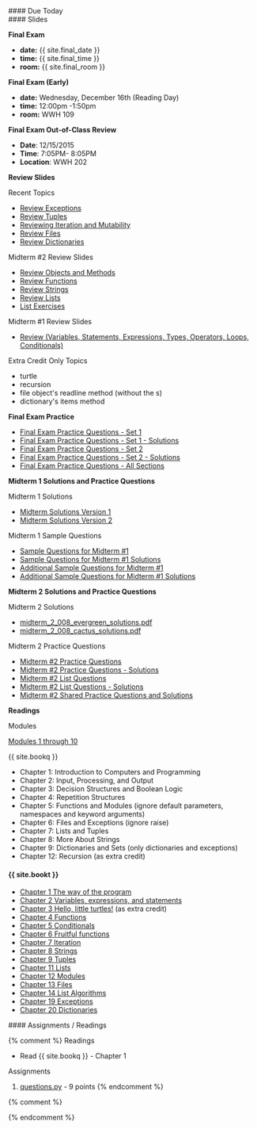 <article class="due" markdown="block">
#### Due Today



</article>

<article class="slides" markdown="block">
#### Slides

__Final Exam__

* __date:__ {{ site.final_date }}
* __time:__ {{ site.final_time }}
* __room:__ {{ site.final_room }}

__Final Exam (Early)__

* __date:__ Wednesday, December 16th (Reading Day)
* __time:__ 12:00pm -1:50pm
* __room:__ WWH 109

__Final Exam Out-of-Class Review__

* __Date__: 12/15/2015  
* __Time__: 7:05PM- 8:05PM
* __Location__: WWH 202

__Review Slides__

Recent Topics

* [Review Exceptions](classes/25/exceptions.html)
* [Review Tuples](classes/25/tuples.html)
* [Reviewing Iteration and Mutability](classes/25/list_iteration_mutability_review.html)
* [Review Files](classes/28/files.html)
* [Review Dictionaries](classes/28/dictionaries.html)


Midterm #2 Review Slides

* [Review Objects and Methods](classes/21/objects.html)
* [Review Functions](classes/21/functions.html)
* [Review Strings](classes/21/strings.html)
* [Review Lists](classes/21/lists.html)
* [List Exercises](classes/17/list_exercises.html)


Midterm #1 Review Slides

* [Review (Variables, Statements, Expressions, Types, Operators, Loops, Conditionals)](classes/10/review.html)

Extra Credit Only Topics

* turtle
* recursion
* file object's readline method (without the s)
* dictionary's items method

__Final Exam Practice__

* [Final Exam Practice Questions - Set 1](resources/handouts/final/final_practice_questions_set_1.pdf)
* [Final Exam Practice Questions - Set 1 - Solutions](resources//handouts/final/final_practice_questions_set_1_solutions.pdf)
* [Final Exam Practice Questions - Set 2](resources/handouts/final/final_practice_questions_set_2.pdf)
* [Final Exam Practice Questions - Set 2 - Solutions](resources/handouts/final/final_practice_questions_set_2_solutions.pdf)
* [Final Exam Practice Questions - All Sections](resources/handouts/final/finalsampleproblems.html)

__Midterm 1 Solutions and Practice Questions__

Midterm 1 Solutions

* [Midterm Solutions Version 1](resources/handouts/midterm_1/midterm_1_section_008_v1_solutions.pdf)
* [Midterm Solutions Version 2](resources/handouts/midterm_1/midterm_1_section_008_v2_solutions.pdf)

Midterm 1 Sample Questions

* [Sample Questions for Midterm #1](resources/handouts/midterm_1/midterm_1_practice.pdf)
* [Sample Questions for Midterm #1 Solutions](resources/handouts/midterm_1/midterm_1_practice_solutions.pdf)
* [Additional Sample Questions for Midterm #1](resources/handouts/midterm_1/midterm_1_additional_practice.pdf)
* [Additional Sample Questions for Midterm #1 Solutions](resources/handouts/midterm_1/midterm_1_additional_practice_solutions.pdf)



__Midterm 2 Solutions and Practice Questions__

Midterm 2 Solutions

* [midterm_2_008_evergreen_solutions.pdf](resources/handouts/midterm_2/midterm_2_008_evergreen_solutions.pdf)
* [midterm_2_008_cactus_solutions.pdf](resources/handouts/midterm_2/midterm_2_008_cactus_solutions.pdf)

Midterm 2 Practice Questions

* [Midterm #2 Practice Questions](resources/handouts/midterm_2/midterm_2_practice.pdf)
* [Midterm #2 Practice Questions - Solutions](resources/handouts/midterm_2/midterm_2_practice_solutions.pdf)
* [Midterm #2 List Questions](resources/handouts/midterm_2/midterm_2_list_practice.pdf)
* [Midterm #2 List Questions - Solutions](resources/handouts/midterm_2/midterm_2_list_practice_solutions.pdf)
* [Midterm #2 Shared Practice Questions and Solutions](resources/handouts/midterm_2/m02sampleproblems.html)

__Readings__

Modules

[Modules 1 through 10](http://cs.nyu.edu/elearning/CSCI_UA_0002/index.php)

{{ site.bookq }}

* Chapter 1: Introduction to Computers  and Programming
* Chapter 2: Input, Processing, and Output
* Chapter 3: Decision Structures and Boolean Logic
* Chapter 4: Repetition Structures
* Chapter 5: Functions and Modules (ignore default parameters, namespaces and keyword arguments)
* Chapter 6: Files and Exceptions (ignore raise)
* Chapter 7: Lists and Tuples
* Chapter 8: More About Strings
* Chapter 9: Dictionaries and Sets (only dictionaries and exceptions)
* Chapter 12: Recursion  (as extra credit)

#### {{ site.bookt }}

* [Chapter 1 The way of the program](http://www.openbookproject.net/thinkcs/python/english3e/way_of_the_program.html)
* [Chapter 2 Variables, expressions, and statements](http://www.openbookproject.net/thinkcs/python/english3e/variables_expressions_statements.html)
* [Chapter 3 Hello, little turtles!](http://www.openbookproject.net/thinkcs/python/english3e/hello_little_turtles.html) (as extra credit)
* [Chapter 4 Functions](http://www.openbookproject.net/thinkcs/python/english3e/functions.html)
* [Chapter 5 Conditionals](http://www.openbookproject.net/thinkcs/python/english3e/conditionals.html)
* [Chapter 6 Fruitful functions](http://www.openbookproject.net/thinkcs/python/english3e/fruitful_functions.html)
* [Chapter 7 Iteration](http://www.openbookproject.net/thinkcs/python/english3e/iteration.html)
* [Chapter 8 Strings](http://www.openbookproject.net/thinkcs/python/english3e/strings.html)
* [Chapter 9 Tuples](http://openbookproject.net/thinkcs/python/english3e/tuples.html)
* [Chapter 11 Lists](http://www.openbookproject.net/thinkcs/python/english3e/lists.html)
* [Chapter 12 Modules](http://www.openbookproject.net/thinkcs/python/english3e/modules.html)
* [Chapter 13 Files](http://www.openbookproject.net/thinkcs/python/english3e/files.html)
* [Chapter 14 List Algorithms](http://www.openbookproject.net/thinkcs/python/english3e/list_algorithms.html)
* [Chapter 19 Exceptions](http://www.openbookproject.net/thinkcs/python/english3e/exceptions.html)
* [Chapter 20 Dictionaries](http://www.openbookproject.net/thinkcs/python/english3e/dictionaries.html)

</article>

<article class="assignments" markdown="block">
#### Assignments / Readings		

{% comment %}
Readings

* Read {{ site.bookq }} - Chapter 1

Assignments 

1. [questions.py](homework/hw01/questions.py) - 9 points
{% endcomment %}
</article>
{% comment %}
<a name="class28"></a>

 
{% endcomment %}

